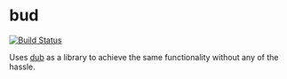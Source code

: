 # bud

[![Build Status](https://travis-ci.org/symmetryinvestments/bud.png?branch=master)](https://travis-ci.org/symmetryinvestments/bud)

Uses [dub](https://github.com/dlang/dub) as a library to achieve the same
functionality without any of the hassle.
